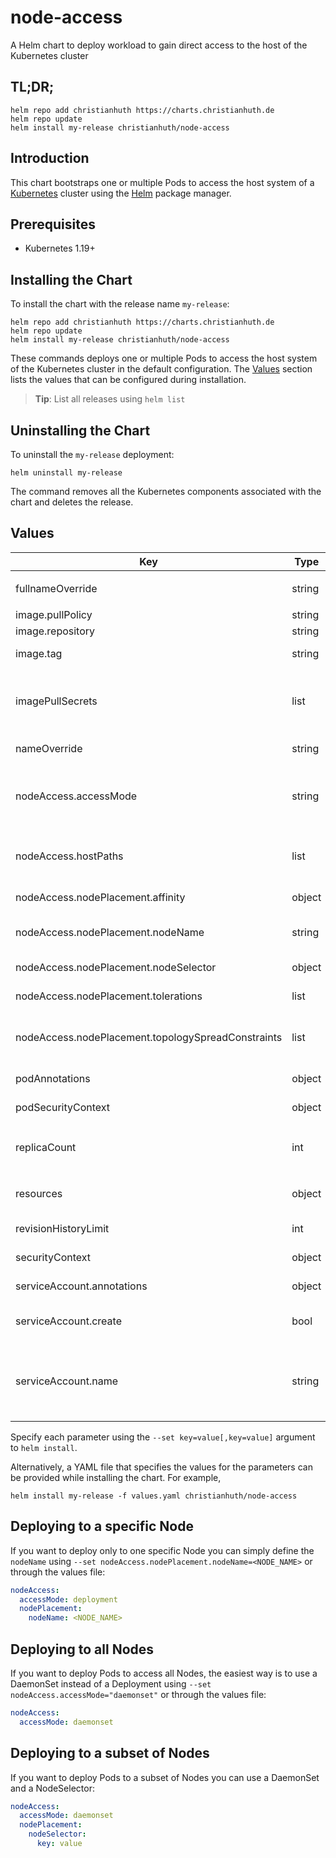 # node-access

A Helm chart to deploy workload to gain direct access to the host of the Kubernetes cluster

## TL;DR;

```console
helm repo add christianhuth https://charts.christianhuth.de
helm repo update
helm install my-release christianhuth/node-access
```

## Introduction

This chart bootstraps one or multiple Pods to access the host system of a [Kubernetes](http://kubernetes.io) cluster using the [Helm](https://helm.sh) package manager.

## Prerequisites

- Kubernetes 1.19+

## Installing the Chart

To install the chart with the release name `my-release`:

```console
helm repo add christianhuth https://charts.christianhuth.de
helm repo update
helm install my-release christianhuth/node-access
```

These commands deploys one or multiple Pods to access the host system of the Kubernetes cluster in the default configuration. The [Values](#values) section lists the values that can be configured during installation.

> **Tip**: List all releases using `helm list`

## Uninstalling the Chart

To uninstall the `my-release` deployment:

```console
helm uninstall my-release
```

The command removes all the Kubernetes components associated with the chart and deletes the release.

## Values

| Key | Type | Default | Description |
|-----|------|---------|-------------|
| fullnameOverride | string | `""` | String to fully override `"node-access.fullname"` |
| image.pullPolicy | string | `"Always"` | image pull policy |
| image.repository | string | `"busybox"` | image repository |
| image.tag | string | `"1.37.0"` | Overrides the image tag |
| imagePullSecrets | list | `[]` | If defined, uses a Secret to pull an image from a private Docker registry or repository. |
| nameOverride | string | `""` | Provide a name in place of `node-access` |
| nodeAccess.accessMode | string | `"deployment"` | How to deploy the Pods to access the host system: daemonset or deployment |
| nodeAccess.hostPaths | list | `[]` | List of additional paths on the host that should be mounted into the container |
| nodeAccess.nodePlacement.affinity | object | `{}` | Affinity settings for pod assignment |
| nodeAccess.nodePlacement.nodeName | string | `""` | Request to schedule this pod onto a specific node |
| nodeAccess.nodePlacement.nodeSelector | object | `{}` | Node labels for pod assignment |
| nodeAccess.nodePlacement.tolerations | list | `[]` | Toleration labels for pod assignment |
| nodeAccess.nodePlacement.topologySpreadConstraints | list | `[]` | how a group of pods ought to spread across topology domains |
| podAnnotations | object | `{}` | Annotations to be added to the pods |
| podSecurityContext | object | see [values.yaml](./values.yaml) | pod-level security context |
| replicaCount | int | `1` | Number of replicas. Only used if `accessNode.accessMode` equals `deployment` |
| resources | object | see [values.yaml](./values.yaml) | Resource limits and requests for the controller pods. |
| revisionHistoryLimit | int | `10` | The number of old ReplicaSets to retain |
| securityContext | object | see [values.yaml](./values.yaml) | container-level security context |
| serviceAccount.annotations | object | `{}` | Annotations to add to the service account |
| serviceAccount.create | bool | `true` | Specifies whether a service account should be created |
| serviceAccount.name | string | `""` | The name of the service account to use. If not set and create is true, a name is generated using the fullname template |

Specify each parameter using the `--set key=value[,key=value]` argument to `helm install`.

Alternatively, a YAML file that specifies the values for the parameters can be provided while installing the chart. For example,

```console
helm install my-release -f values.yaml christianhuth/node-access
```

## Deploying to a specific Node

If you want to deploy only to one specific Node you can simply define the `nodeName` using `--set nodeAccess.nodePlacement.nodeName=<NODE_NAME>` or through the values file:

```yaml
nodeAccess:
  accessMode: deployment
  nodePlacement:
    nodeName: <NODE_NAME>
```

## Deploying to all Nodes

If you want to deploy Pods to access all Nodes, the easiest way is to use a DaemonSet instead of a Deployment using `--set nodeAccess.accessMode="daemonset"` or through the values file:

```yaml
nodeAccess:
  accessMode: daemonset
```

## Deploying to a subset of Nodes

If you want to deploy Pods to a subset of Nodes you can use a DaemonSet and a NodeSelector:

```yaml
nodeAccess:
  accessMode: daemonset
  nodePlacement:
    nodeSelector:
      key: value
```
